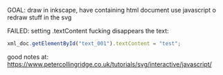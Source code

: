 GOAL: draw in inkscape, have containing html document use javascript o redraw stuff in the svg

FAILED: setting .textContent fucking disappears the text:

```javascript
xml_doc.getElementById("text_001").textContent = "test";
```

good notes at:
https://www.petercollingridge.co.uk/tutorials/svg/interactive/javascript/
